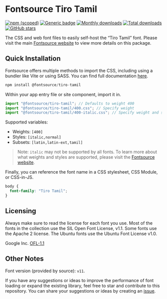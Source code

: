 # Fontsource Tiro Tamil

[![npm (scoped)](https://img.shields.io/npm/v/@fontsource/tiro-tamil?color=brightgreen)](https://www.npmjs.com/package/@fontsource/tiro-tamil) [![Generic badge](https://img.shields.io/badge/fontsource-passing-brightgreen)](https://github.com/fontsource/fontsource) [![Monthly downloads](https://badgen.net/npm/dm/@fontsource/tiro-tamil)](https://github.com/fontsource/fontsource) [![Total downloads](https://badgen.net/npm/dt/@fontsource/tiro-tamil)](https://github.com/fontsource/fontsource) [![GitHub stars](https://img.shields.io/github/stars/fontsource/fontsource.svg?style=social&label=Star)](https://github.com/fontsource/fontsource/stargazers)

The CSS and web font files to easily self-host the “Tiro Tamil” font. Please visit the main [Fontsource website](https://fontsource.org/fonts/tiro-tamil) to view more details on this package.

## Quick Installation

Fontsource offers multiple methods to import the CSS, including using a bundler like Vite or using SASS. You can find full documentation [here](https://fontsource.org/docs/getting-started/introduction).

```javascript
npm install @fontsource/tiro-tamil
```

Within your app entry file or site component, import it in.

```javascript
import "@fontsource/tiro-tamil"; // Defaults to weight 400
import "@fontsource/tiro-tamil/400.css"; // Specify weight
import "@fontsource/tiro-tamil/400-italic.css"; // Specify weight and style
```

Supported variables:
- Weights: `[400]`
- Styles: `[italic,normal]`
- Subsets: `[latin,latin-ext,tamil]`

> Note: `italic` may not be supported by all fonts. To learn more about what weights and styles are supported, please visit the [Fontsource website](https://fontsource.org/fonts/tiro-tamil).

Finally, you can reference the font name in a CSS stylesheet, CSS Module, or CSS-in-JS.

```css
body {
  font-family: "Tiro Tamil";
}
```

## Licensing
Always make sure to read the license for each font you use. Most of the fonts in the collection use the SIL Open Font License, v1.1. Some fonts use the Apache 2 license. The Ubuntu fonts use the Ubuntu Font License v1.0.

Google Inc.
[OFL-1.1](http://scripts.sil.org/OFL)

## Other Notes
Font version (provided by source): `v11`.

If you have any suggestions or ideas to improve the performance of font loading or expand the existing library, feel free to star and contribute to this repository. You can share your suggestions or ideas by creating an [issue](https://github.com/fontsource/fontsource/issues).